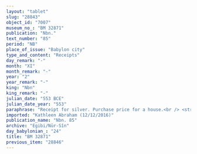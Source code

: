```yaml
---
layout: "tablet"
slug: "28843"
object_id: "7007"
museum_no_: "BM 32871"
publication: "Nbn."
text_number: "85"
period: "NB"
place_of_issue: "Babylon city"
type_and_content: "Receipts"
day_remark: "-"
month: "XI"
month_remark: "-"
year: "2"
year_remark: "-"
king: "Nbn"
king_remark: "-"
julian_date: "553 BCE"
julian_date_year: "553"
paraphrase: "Receipt for silver. Purchase price for a house.<br /> <strong>A </strong>has purchased (<em>ina qātē mahāru</em>) a built house (<em>bītu ep&scaron;u</em>) of 7;0.5.18 gi (c. 85 m<sup>2</sup>) on behalf of <strong>C<sub>1</sub></strong> and his wife <strong><sup>f</sup>C<sub>2</sub></strong> from <strong>B</strong>. The house is located in the garden belt (<em>erṣet kir&ucirc;ti</em>) of Borsippa. <strong>A</strong> paid (<em>nadānu</em>) the full purchase price (<em>gamru</em>), 11 &frac12; minas of silver, with silver he got from <strong>C<sub>1</sub> </strong>and<strong> <sup>f</sup>C<sub>2</sub></strong>. However, he is not entitled to the house, nor to the silver. He gave the sale document that he sealed (with the seller) in name of <strong>C<sub>1</sub> </strong>and<strong> <sup>f</sup>C<sub>2</sub></strong>. Should a copy of this sealed sale document or any other legal document (<em>riksu) </em>about this house be found in <strong>A</strong>&rsquo;s house or elsewhere, it belongs to <strong>C<sub>1</sub> </strong>and<strong> <sup>f</sup>C<sub>2</sub></strong>.<br /> &nbsp;<br /> <strong>A</strong> = Madān-&scaron;umu-iddin/Zēria//Nabāya; <strong>B</strong> = Ibāya/Ṣillāya//Nagāru; <strong>C<sub>1</sub></strong> = Apla-dād-natan/Addia; <strong><sup>f</sup>C<sub>2</sub></strong> = <sup>f</sup>Bunanītu/Hariṣāya, wife of <strong>C<sub>1</sub></strong>"
imported: "Kathleen Abraham (12/12/2016)"
publication_name: "Nbn. 85"
archive: "Egibi/Nūr-Sîn"
day_babylonian_: "24"
title: "BM 32871"
previous_item: "28846"
---
```

